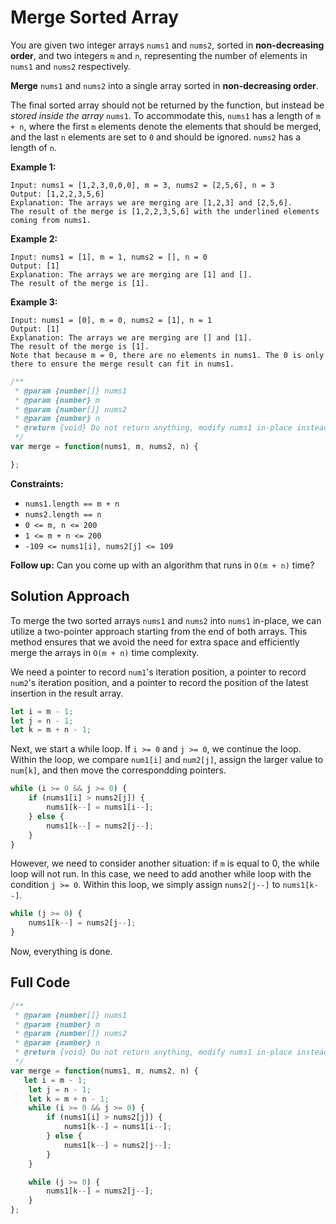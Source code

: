 # Merge Sorted Array

You are given two integer arrays `nums1` and `nums2`, sorted in **non-decreasing order**, and two integers `m` and `n`, representing the number of elements in `nums1` and `nums2` respectively.

**Merge** `nums1` and `nums2` into a single array sorted in **non-decreasing order**.

The final sorted array should not be returned by the function, but instead be *stored inside the array* `nums1`. To accommodate this, `nums1` has a length of `m + n`, where the first `m` elements denote the elements that should be merged, and the last `n` elements are set to `0` and should be ignored. `nums2` has a length of `n`.

 **Example 1:**

```
Input: nums1 = [1,2,3,0,0,0], m = 3, nums2 = [2,5,6], n = 3
Output: [1,2,2,3,5,6]
Explanation: The arrays we are merging are [1,2,3] and [2,5,6].
The result of the merge is [1,2,2,3,5,6] with the underlined elements coming from nums1.
```

**Example 2:**

```
Input: nums1 = [1], m = 1, nums2 = [], n = 0
Output: [1]
Explanation: The arrays we are merging are [1] and [].
The result of the merge is [1].
```

**Example 3:**

```
Input: nums1 = [0], m = 0, nums2 = [1], n = 1
Output: [1]
Explanation: The arrays we are merging are [] and [1].
The result of the merge is [1].
Note that because m = 0, there are no elements in nums1. The 0 is only there to ensure the merge result can fit in nums1.
```

 ```js
 /**
  * @param {number[]} nums1
  * @param {number} m
  * @param {number[]} nums2
  * @param {number} n
  * @return {void} Do not return anything, modify nums1 in-place instead.
  */
 var merge = function(nums1, m, nums2, n) {
 
 };
 ```

**Constraints:**

- `nums1.length == m + n`
- `nums2.length == n`
- `0 <= m, n <= 200`
- `1 <= m + n <= 200`
- `-109 <= nums1[i], nums2[j] <= 109`

**Follow up:** Can you come up with an algorithm that runs in `O(m + n)` time?

## Solution Approach

To merge the two sorted arrays `nums1` and `nums2` into `nums1` in-place, we can utilize a two-pointer approach starting from the end of both arrays. This method ensures that we avoid the need for extra space and efficiently merge the arrays in `O(m + n)` time complexity.

We need a pointer to record `num1`'s iteration position, a pointer to record `num2`'s iteration position, and a pointer to record the position of the latest insertion in the result array.

```js
let i = m - 1; 
let j = n - 1; 
let k = m + n - 1; 
```

Next, we start a while loop. If `i >= 0` and `j >= 0`, we continue the loop. Within the loop, we compare `num1[i]` and `num2[j]`, assign the larger value to `num[k]`, and then move the correspondding pointers.

```js
while (i >= 0 && j >= 0) {
    if (nums1[i] > nums2[j]) { 
        nums1[k--] = nums1[i--];
    } else {
        nums1[k--] = nums2[j--];
    }
}
```

However, we need to consider another situation: if `m` is equal to 0, the while loop will not run. In this case, we need to add another while loop with the condition `j >= 0`. Within this loop, we simply assign `nums2[j--]` to `nums1[k--]`.

```js
while (j >= 0) {
	nums1[k--] = nums2[j--];
}
```

Now, everything is done.

## Full Code

```js
/**
 * @param {number[]} nums1
 * @param {number} m
 * @param {number[]} nums2
 * @param {number} n
 * @return {void} Do not return anything, modify nums1 in-place instead.
 */
var merge = function(nums1, m, nums2, n) {
   let i = m - 1; 
    let j = n - 1; 
    let k = m + n - 1; 
    while (i >= 0 && j >= 0) {
        if (nums1[i] > nums2[j]) { 
            nums1[k--] = nums1[i--];
        } else {
            nums1[k--] = nums2[j--];
        }
    }

    while (j >= 0) {
        nums1[k--] = nums2[j--];
    }
};
```

